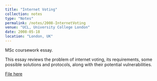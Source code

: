 ```yaml
---
title: "Internet Voting"
collection: notes
type: "Notes"
permalink: /notes/2008-InternetVoting
venue: "UCL, University College London"
date: 2008-05-18
location: "London, UK"
---
```


MSc coursework essay.

This essay reviews the problem of internet voting, its requirements, some possible solutions and protocols, along with their potential vulnerabilities.

[File here](InternetVoting.pdf)
